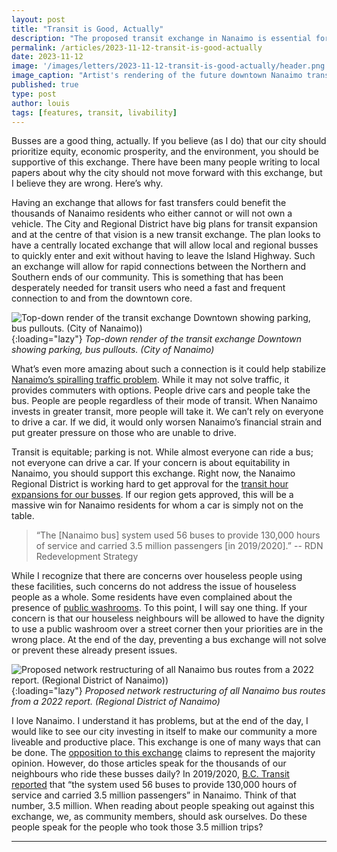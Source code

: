 ```yaml
---
layout: post
title: "Transit is Good, Actually"
description: "The proposed transit exchange in Nanaimo is essential for promoting equity, economic prosperity, and environmental sustainability. Investing in the exchange enhances Nanaimo's livability and productivity. Opposition may not represent the thousands who rely on buses daily. Supporting this initiative aligns with a vision for a more inclusive and accessible city." 
permalink: /articles/2023-11-12-transit-is-good-actually
date: 2023-11-12
image: '/images/letters/2023-11-12-transit-is-good-actually/header.png'
image_caption: "Artist's rendering of the future downtown Nanaimo transit exchange. (City of Nanaimo)"
published: true
type: post
author: louis
tags: [features, transit, livability]
---
```


Busses are a good thing, actually. If you believe (as I do) that our city should prioritize equity, economic prosperity, and the environment, you should be supportive of this exchange. There have been many people writing to local papers about why the city should not move forward with this exchange, but I believe they are wrong. Here’s why. 

Having an exchange that allows for fast transfers could benefit the thousands of Nanaimo residents who either cannot or will not own a vehicle. The City and Regional District have big plans for transit expansion and at the centre of that vision is a new transit exchange. The plan looks to have a centrally located exchange that will allow local and regional busses to quickly enter and exit without having to leave the Island Highway. Such an exchange will allow for rapid connections between the Northern and Southern ends of our community. This is something that has been desperately needed for transit users who need a fast and frequent connection to and from the downtown core. 

![Top-down render of the transit exchange Downtown showing parking, bus pullouts. (City of Nanaimo))]({{site.baseurl}}/images/letters/2023-11-12-transit-is-good-actually/transit-exchange-cross-section.png){:loading="lazy"}
*Top-down render of the transit exchange Downtown showing parking, bus pullouts. (City of Nanaimo)*

What’s even more amazing about such a connection is it could help stabilize [Nanaimo’s spiralling traffic problem](https://www.strongtowns.org/journal/2020/1/7/does-building-transit-reduce-traffic-congestion). While it may not solve traffic, it provides commuters with options. People drive cars and people take the bus. People are people regardless of their mode of transit. When Nanaimo invests in greater transit, more people will take it. We can’t rely on everyone to drive a car. If we did, it would only worsen Nanaimo’s financial strain and put greater pressure on those who are unable to drive.

Transit is equitable; parking is not. While almost everyone can ride a bus; not everyone can drive a car. If your concern is about equitability in Nanaimo, you should support this exchange. Right now, the Nanaimo Regional District is working hard to get approval for the [transit hour expansions for our busses](https://www.bctransit.com/documents/1529721448916). If our region gets approved, this will be a massive win for Nanaimo residents for whom a car is simply not on the table. 

> “The [Nanaimo bus] system used 56 buses to provide 130,000 hours of service and carried 3.5 million passengers [in 2019/2020].” -- RDN Redevelopment Strategy

While I recognize that there are concerns over houseless people using these facilities, such concerns do not address the issue of houseless people as a whole. Some residents have even complained about the presence of [public washrooms](https://nanaimonewsnow.com/2023/09/25/city-believes-new-downtown-nanaimo-bus-exchange-will-improve-public-safety-others-strongly-disagree/). To this point, I will say one thing. If your concern is that our houseless neighbours will be allowed to have the dignity to use a public washroom over a street corner then your priorities are in the wrong place. At the end of the day, preventing a bus exchange will not solve or prevent these already present issues. 

![Proposed network restructuring of all Nanaimo bus routes from a 2022 report. (Regional District of Nanaimo))]({{site.baseurl}}/images/letters/2023-11-12-transit-is-good-actually/bc-transit-proposed-rdn-routes.png){:loading="lazy"}
*Proposed network restructuring of all Nanaimo bus routes from a 2022 report. (Regional District of Nanaimo)*

I love Nanaimo. I understand it has problems, but at the end of the day, I would like to see our city investing in itself to make our community a more liveable and productive place. This exchange is one of many ways that can be done. The [opposition to this exchange](https://www.nanaimobulletin.com/opinion/letter-to-the-editor-bus-loop-decision-dulls-enthusiasm-to-participate-in-democratic-process-5888648) claims to represent the majority opinion. However, do those articles speak for the thousands of our neighbours who ride these busses daily? In 2019/2020, [B.C. Transit reported](https://www.bctransit.com/documents/1529721448916) that “the system used 56 buses to provide 130,000 hours of service and carried 3.5 million passengers” in Nanaimo. Think of that number, 3.5 million. When reading about people speaking out against this exchange, we, as community members, should ask ourselves. Do these people speak for the people who took those 3.5 million trips?

***